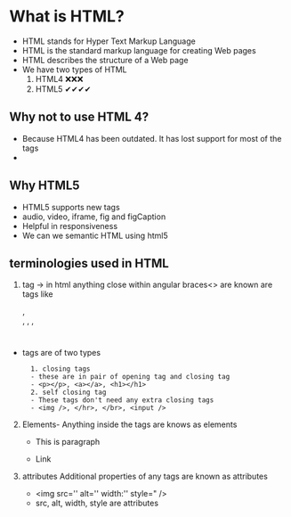 # What is HTML?

- HTML stands for Hyper Text Markup Language
- HTML is the standard markup language for creating Web pages
- HTML describes the structure of a Web page
- We have two types of HTML
  1. HTML4 ❌❌❌
  2. HTML5 ✔✔✔✔

## Why not to use HTML 4?

- Because HTML4 has been outdated. It has lost support for most of the tags
-

## Why HTML5

- HTML5 supports new tags
- audio, video, iframe, fig and figCaption
- Helpful in responsiveness
- We can we semantic HTML using html5

## terminologies used in HTML

1. tag -> in html anything close within angular braces<> are known are tags
   like <p></p>, <br />, <img />, <a></a>, <h1></h1>

- tags are of two types

        1. closing tags
        - these are in pair of opening tag and closing tag
        - <p></p>, <a></a>, <h1></h1>
        2. self closing tag
        - These tags don't need any extra closing tags
        - <img />, </hr>, </br>, <input />

2. Elements-
   Anything inside the tags are knows as elements

   - <p>This is paragraph</p>
   - <a>Link</a>

3. attributes
   Additional properties of any tags are known as attributes
   - <img src='' alt='' width:'' style=" />
   - src, alt, width, style are attributes
